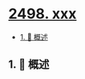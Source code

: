 # [2498. xxx](https://github.com/Tdahuyou/TNotes.leetcode/tree/main/notes/2498.%20xxx)

<!-- region:toc -->

- [1. 📝 概述](#1--概述)

<!-- endregion:toc -->

## 1. 📝 概述
